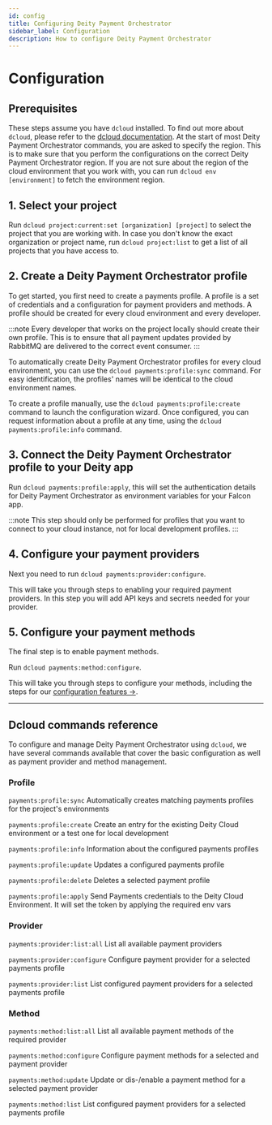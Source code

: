 ```yaml
---
id: config
title: Configuring Deity Payment Orchestrator
sidebar_label: Configuration
description: How to configure Deity Payment Orchestrator
---
```


# Configuration

## Prerequisites

These steps assume you have `dcloud` installed. To find out more about `dcloud`, please refer to the [dcloud documentation](/console/cloud/dcloud). At the start of most Deity Payment Orchestrator commands, you are asked to specify the region. This is to make sure that you perform the configurations on the correct Deity Payment Orchestrator region. If you are not sure about the region of the cloud environment that you work with, you can run `dcloud env [environment]` to fetch the environment region.

## 1. Select your project

Run `dcloud project:current:set [organization] [project]` to select the project that you are working with. In case you don't know the exact organization or project name, run `dcloud project:list` to get a list of all projects that you have access to.

## 2. Create a Deity Payment Orchestrator profile

To get started, you first need to create a payments profile. A profile is a set of credentials and a configuration for payment providers and methods.
A profile should be created for every cloud environment and every developer.

:::note
Every developer that works on the project locally should create their own profile. This is to ensure that all payment updates provided by RabbitMQ are delivered to the correct event consumer.
:::

To automatically create Deity Payment Orchestrator profiles for every cloud environment, you can use the `dcloud payments:profile:sync` command. For easy identification, the profiles' names will be identical to the cloud environment names.

To create a profile manually, use the `dcloud payments:profile:create` command to launch the configuration wizard.
Once configured, you can request information about a profile at any time, using the `dcloud payments:profile:info` command.

## 3. Connect the Deity Payment Orchestrator profile to your Deity app

Run `dcloud payments:profile:apply`, this will set the authentication details for Deity Payment Orchestrator as environment variables for your Falcon app.

:::note
This step should only be performed for profiles that you want to connect to your cloud instance, not for local development profiles.
:::

## 4. Configure your payment providers

Next you need to run `dcloud payments:provider:configure`.

This will take you through steps to enabling your required payment providers. In this step you will add API keys and secrets needed for your provider.

## 5. Configure your payment methods

The final step is to enable payment methods.

Run `dcloud payments:method:configure`.

This will take you through steps to configure your methods, including the steps for our [configuration features →](/payments/methods/overview).

<hr/>

## Dcloud commands reference

To configure and manage Deity Payment Orchestrator using `dcloud`, we have several commands available that cover the basic configuration as well as payment provider and method management.

### Profile

`payments:profile:sync`
Automatically creates matching payments profiles for the project's environments

`payments:profile:create`
Create an entry for the existing Deity Cloud environment or a test one for local development

`payments:profile:info`
Information about the configured payments profiles

`payments:profile:update`
Updates a configured payments profile

`payments:profile:delete`
Deletes a selected payment profile

`payments:profile:apply`
Send Payments credentials to the Deity Cloud Environment. It will set the token by applying the required env vars

### Provider

`payments:provider:list:all`
List all available payment providers

`payments:provider:configure`
Configure payment provider for a selected payments profile

`payments:provider:list`
List configured payment providers for a selected payments profile

### Method

`payments:method:list:all`
List all available payment methods of the required provider

`payments:method:configure`
Configure payment methods for a selected and payment provider

`payments:method:update`
Update or dis-/enable a payment method for a selected payment provider

`payments:method:list`
List configured payment providers for a selected payments profile

